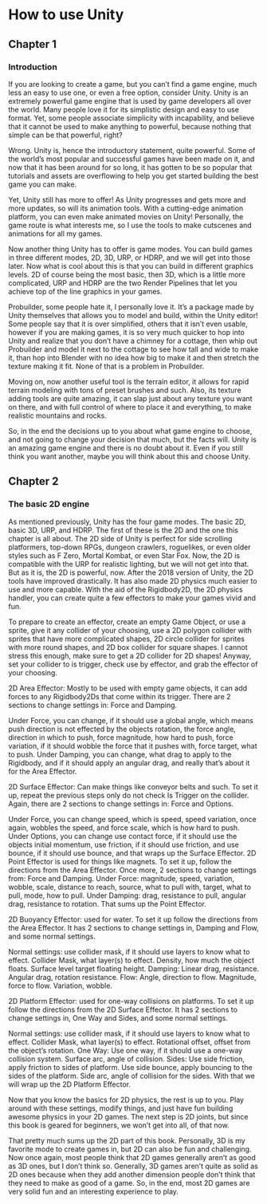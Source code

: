 # How to use Unity



## Chapter 1


### Introduction


If you are looking to create a game, but you can’t find a game engine, much less an easy to use one, or even a free option, consider Unity. Unity is an extremely powerful game engine that is used by game developers all over the world. Many people love it for its simplistic design and easy to use format. Yet, some people associate simplicity with incapability, and believe that it cannot be used to make anything to powerful, because nothing that simple can be that powerful, right? 


Wrong. Unity is, hence the introductory statement, quite powerful. Some of the world’s most popular and successful games have been made on it, and now that it has been around for so long, it has gotten to be so popular that tutorials and assets are overflowing to help you get started building the best game you can make.


Yet, Unity still has more to offer! As Unity progresses and gets more and more updates, so will its animation tools. With a cutting-edge animation platform, you can even make animated movies on Unity! Personally, the game route is what interests me, so I use the tools to make cutscenes and animations for all my games.


Now another thing Unity has to offer is game modes. You can build games in three different modes, 2D, 3D, URP, or HDRP, and we will get into those later. Now what is cool about this is that you can build in different graphics levels. 2D of course being the most basic, then 3D, which is a little more complicated, URP and HDRP are the two Render Pipelines that let you achieve top of the line graphics in your games.


Probuilder, some people hate it, I personally love it. It’s a package made by Unity themselves that allows you to model and build, within the Unity editor! Some people say that it is over simplified, others that it isn’t even usable, however if you are making games, it is so very much quicker to hop into Unity and realize that you don’t have a chimney for a cottage, then whip out Probuilder and model it next to the cottage to see how tall and wide to make it, than hop into Blender with no idea how big to make it and then stretch the texture making it fit. None of that is a problem in Probuilder.


Moving on, now another useful tool is the terrain editor, it allows for rapid terrain modeling with tons of preset brushes and such. Also, its texture adding tools are quite amazing, it can slap just about any texture you want on there, and with full control of where to place it and everything, to make realistic mountains and rocks.


So, in the end the decisions up to you about what game engine to choose, and not going to change your decision that much, but the facts will. Unity is an amazing game engine and there is no doubt about it. Even if you still think you want another, maybe you will think about this and choose Unity. 








## Chapter 2


### The basic 2D engine


As mentioned previously, Unity has the four game modes. The basic 2D, basic 3D, URP, and HDRP. The first of these is the 2D and the one this chapter is all about.
The 2D side of Unity is perfect for side scrolling platformers, top-down RPGs, dungeon crawlers, roguelikes, or even older styles such as F Zero, Mortal Kombat, or even Star Fox.
Now, the 2D is compatible with the URP for realistic lighting, but we will not get into that. But as it is, the 2D is powerful, now. After the 2018 version of Unity, the 2D tools have improved drastically. It has also made 2D physics much easier to use and more capable.
With the aid of the Rigidbody2D, the 2D physics handler, you can create quite a few effectors to make your games vivid and fun.


To prepare to create an effector, create an empty Game Object, or use a sprite, give it any collider of your choosing, use a 2D polygon collider with sprites that have more complicated shapes, 2D circle collider for sprites with more round shapes, and 2D box collider for square shapes. I cannot stress this enough, make sure to get a 2D collider for 2D shapes! Anyway, set your collider to is trigger, check use by effector, and grab the effector of your choosing.


2D Area Effector: Mostly to be used with empty game objects, it can add forces to any Rigidbody2Ds that come within its trigger. There are 2 sections to change settings in: Force and Damping.


Under Force, you can change, if it should use a global angle, which means push direction is not effected by the objects rotation, the force angle, direction in which to push, force magnitude, how hard to push, force variation, if it should wobble the force that it pushes with, force target, what to push. Under Damping, you can change, what drag to apply to the Rigidbody, and if it should apply an angular drag, and really that’s about it for the Area Effector.


2D Surface Effector: Can make things like conveyor belts and such. To set it up, repeat the previous steps only do not check Is Trigger on the collider. Again, there are 2 sections to change settings in: Force and Options.


Under Force, you can change speed, which is speed, speed variation, once again, wobbles the speed, and force scale, which is how hard to push. Under Options, you can change use contact force, if it should use the objects initial momentum, use friction, if it should use friction, and use bounce, if it should use bounce, and that wraps up the Surface Effector.
2D Point Effector is used for things like magnets. To set it up, follow the directions from the Area Effector. Once more, 2 sections to change settings from: Force and Damping.
Under Force: magnitude, speed, variation, wobble, scale, distance to reach, source, what to pull with, target, what to pull, mode, how to pull. Under Damping: drag, resistance to pull, angular drag, resistance to rotation. That sums up the Point Effector.


2D Buoyancy Effector: used for water. To set it up follow the directions from the Area Effector. It has 2 sections to change settings in, Damping and Flow, and some normal settings.


Normal settings: use collider mask, if it should use layers to know what to effect. Collider Mask, what layer(s) to effect. Density, how much the object floats. Surface level target floating height. Damping: Linear drag, resistance. Angular drag, rotation resistance. Flow: Angle, direction to flow. Magnitude, force to flow. Variation, wobble.


2D Platform Effector: used for one-way collisions on platforms. To set it up follow the directions from the 2D Surface Effector. It has 2 sections to change settings in, One Way and Sides, and some normal settings.


Normal settings: use collider mask, if it should use layers to know what to effect. Collider Mask, what layer(s) to effect. Rotational offset, offset from the object’s rotation. One Way: Use one way, if it should use a one-way collision system. Surface arc, angle of collision. Sides: Use side friction, apply friction to sides of platform. Use side bounce, apply bouncing to the sides of the platform. Side arc, angle of collision for the sides. With that we will wrap up the 2D Platform Effector.


Now that you know the basics for 2D physics, the rest is up to you. Play around with these settings, modify things, and just have fun building awesome physics in your 2D games. The next step is 2D joints, but since this book is geared for beginners, we won’t get into all, of that now. 


That pretty much sums up the 2D part of this book. Personally, 3D is my favorite mode to create games in, but 2D can also be fun and challenging. Now once again, most people think that 2D games generally aren’t as good as 3D ones, but I don’t think so. Generally, 3D games aren’t quite as solid as 2D ones because when they add another dimension people don’t think that they need to make as good of a game. So, in the end, most 2D games are very solid fun and an interesting experience to play.



